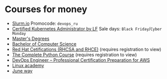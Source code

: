 # Courses for money

- [Slurm.io](https://slurm.io/) Promocode: `devops_ru`
- [Certified Kubernetes Administrator by LF](https://training.linuxfoundation.org/certification/certified-kubernetes-administrator-cka/) Sale days: `Black Friday`/`Cyber Monday`
- [Master's Degrees](https://www.edx.org/masters?utm_source=sailthru&utm_medium=email&utm_campaign=masters_launch)
- [Bachelor of Computer Science](https://www.coursera.org/degrees/bachelor-of-science-computer-science-london)
- [Red Hat Cetifications (RHCSA and RHCE)](https://www.udemy.com/red-hat-cetifications-rhcsa-rhce-combined-exam-prep/learn/lecture/12246906?start=0#overview) (requires registration to view)
- [The Complete Python Course](https://www.udemy.com/the-complete-python-course/learn/lecture/9334088?start=0#overview) (requires registration to view)
- [DevOps Engineer – Professional Certification Preparation for AWS](https://cloudacademy.com/learning-paths/devops-engineer-professional-certification-preparation-for-aws-2019-427/)
- [Linux academy](https://linuxacademy.com/)
- [June way](https://Juneway.pro)

